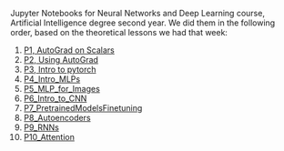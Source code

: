 Jupyter Notebooks for Neural Networks and Deep Learning course, Artificial Intelligence degree second year. We did them in the following order, based on the theoretical lessons we had that week:
1. [P1, AutoGrad on Scalars](https://github.com/peremayolc/DL-Notebooks/blob/main/P1_AutoGrad_onScalars.ipynb)
2. [P2, Using AutoGrad](https://github.com/peremayolc/DL-Notebooks/blob/main/P2_UsingAutoGrad_PereMayol.ipynb)
3. [P3, Intro to pytorch](https://github.com/peremayolc/DL-Notebooks/blob/main/P3_Intro_Pytorch_Tensors_PereMayol.ipynb)
4. [P4_Intro_MLPs](https://github.com/peremayolc/DL-Notebooks/blob/main/P4_Intro_MLPs_PereMayol(4).ipynb)
5. [P5_MLP_for_Images](https://github.com/peremayolc/DL-Notebooks/blob/main/P5_MLP_for_Images.ipynb)
6. [P6_Intro_to_CNN](https://github.com/peremayolc/DL-Notebooks/blob/main/P6_Intro_to_CNN.ipynb)
7. [P7_PretrainedModelsFinetuning](https://github.com/peremayolc/DL-Notebooks/blob/main/P7_PretrainedModelsFinetuning_PereMayol.ipynb)
8. [P8_Autoencoders](https://github.com/peremayolc/DL-Notebooks/blob/main/P8_Autoencoders_PereMayol.ipynb)
9. [P9_RNNs](https://github.com/peremayolc/DL-Notebooks/blob/main/P9_RNNs_PereMayol.ipynb)
10. [P10_Attention](https://github.com/peremayolc/DL-Notebooks/blob/main/P10_Attention_PereMayol.ipynb)

